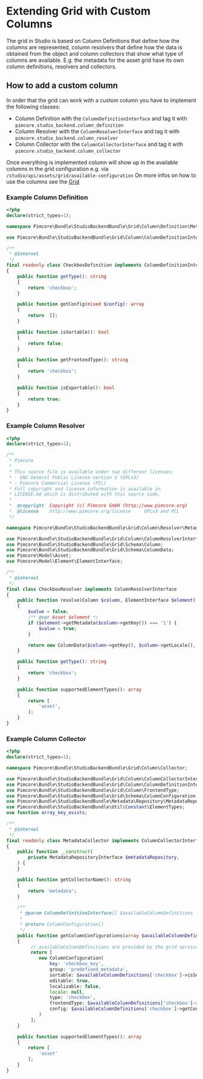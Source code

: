 # Extending Grid with Custom Columns

The grid in Studio is based on Column Definitions that define how the columns are represented, column resolvers that define how the data is obtained from the object and column collectors that show what type of columns are available.
E.g. the metadata for the asset grid have its own column definitions, resolvers and collectors.

## How to add a custom column

In order that the grid can work with a custom column you have to implement the following classes:
- Column Definition with the `ColumnDefinitionInterface` and tag it with `pimcore.studio_backend.column_definition`
- Column Resolver with the `ColumnResolverInterface` and tag it with `pimcore.studio_backend.column_resolver`
- Column Collector with the `ColumnCollectorInterface` and tag it with `pimcore.studio_backend.column_collector`

Once everything is implemented column will show up in the available columns in the grid configuration e.g. via `/studio/api/assets/grid/available-configuration`
On more infos on how to use the columns see the [Grid](../03_Grid.md)

### Example Column Definition

```php
<?php
declare(strict_types=1);

namespace Pimcore\Bundle\StudioBackendBundle\Grid\Column\Definition\Metadata;

use Pimcore\Bundle\StudioBackendBundle\Grid\Column\ColumnDefinitionInterface;

/**
 * @internal
 */
final readonly class CheckboxDefinition implements ColumnDefinitionInterface
{
    public function getType(): string
    {
        return 'checkbox';
    }

    public function getConfig(mixed $config): array
    {
        return  [];
    }

    public function isSortable(): bool
    {
        return false;
    }

    public function getFrontendType(): string
    {
        return 'checkbox';
    }

    public function isExportable(): bool
    {
        return true;
    }
}

```

### Example Column Resolver

```php
<?php
declare(strict_types=1);

/**
 * Pimcore
 *
 * This source file is available under two different licenses:
 * - GNU General Public License version 3 (GPLv3)
 * - Pimcore Commercial License (PCL)
 * Full copyright and license information is available in
 * LICENSE.md which is distributed with this source code.
 *
 *  @copyright  Copyright (c) Pimcore GmbH (http://www.pimcore.org)
 *  @license    http://www.pimcore.org/license     GPLv3 and PCL
 */

namespace Pimcore\Bundle\StudioBackendBundle\Grid\Column\Resolver\Metadata;

use Pimcore\Bundle\StudioBackendBundle\Grid\Column\ColumnResolverInterface;
use Pimcore\Bundle\StudioBackendBundle\Grid\Schema\Column;
use Pimcore\Bundle\StudioBackendBundle\Grid\Schema\ColumnData;
use Pimcore\Model\Asset;
use Pimcore\Model\Element\ElementInterface;

/**
 * @internal
 */
final class CheckboxResolver implements ColumnResolverInterface
{
    public function resolve(Column $column, ElementInterface $element): ColumnData
    {
        $value = false;
        /** @var Asset $element */
        if ($element->getMetadata($column->getKey()) === '1') {
            $value = true;
        }

        return new ColumnData($column->getKey(), $column->getLocale(), $value);
    }

    public function getType(): string
    {
        return 'checkbox';
    }

    public function supportedElementTypes(): array
    {
        return [
            'asset',
        ];
    }
}
```

### Example Column Collector

```php
<?php
declare(strict_types=1);

namespace Pimcore\Bundle\StudioBackendBundle\Grid\Column\Collector;

use Pimcore\Bundle\StudioBackendBundle\Grid\Column\ColumnCollectorInterface;
use Pimcore\Bundle\StudioBackendBundle\Grid\Column\ColumnDefinitionInterface;
use Pimcore\Bundle\StudioBackendBundle\Grid\Column\FrontendType;
use Pimcore\Bundle\StudioBackendBundle\Grid\Schema\ColumnConfiguration;
use Pimcore\Bundle\StudioBackendBundle\Metadata\Repository\MetadataRepositoryInterface;
use Pimcore\Bundle\StudioBackendBundle\Util\Constant\ElementTypes;
use function array_key_exists;

/**
 * @internal
 */
final readonly class MetadataCollector implements ColumnCollectorInterface
{
    public function __construct(
        private MetadataRepositoryInterface $metadataRepository,
    ) {
    }

    public function getCollectorName(): string
    {
        return 'metadata';
    }

    /**
     * @param ColumnDefinitionInterface[] $availableColumnDefinitions
     *
     * @return ColumnConfiguration[]
     */
    public function getColumnConfigurations(array $availableColumnDefinitions): array
    {
         // availableColumnDefinitions are provided by the grid service 
         return [
            new ColumnConfiguration(
                key: 'checkbox_key',
                group: 'predefined_metadata',
                sortable: $availableColumnDefinitions['checkbox']->isSortable(),
                editable: true,
                localizable: false,
                locale: null,
                type: 'checkbox',
                frontendType: $availableColumnDefinitions['checkbox']->getFrontendType(),
                config: $availableColumnDefinitions['checkbox']->getConfig()
            )
         ];
    }

    public function supportedElementTypes(): array
    {
        return [
            'asset'
        ];
    }
}
```